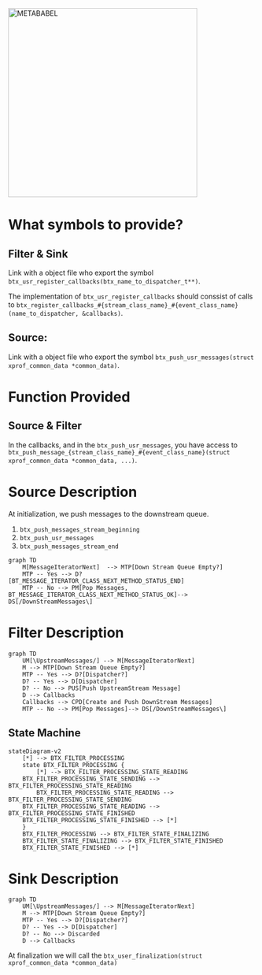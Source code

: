 <img width="384" alt="METABABEL" src="https://user-images.githubusercontent.com/6524907/217338770-ab69a6c8-f0fa-4e00-9b8f-bf5d2192d0bd.png">

# What symbols to provide?

## Filter & Sink

Link with a object file who export the symbol `btx_usr_register_callbacks(btx_name_to_dispatcher_t**)`.

The implementation of `btx_usr_register_callbacks` should conssist of calls to `btx_register_callbacks_#{stream_class_name}_#{event_class_name}(name_to_dispatcher, &callbacks)`.

## Source:

Link with a object file who export the symbol `btx_push_usr_messages(struct xprof_common_data *common_data)`.

# Function Provided

## Source & Filter
	
In the callbacks, and in the `btx_push_usr_messages`, you have access to `btx_push_message_{stream_class_name}_#{event_class_name}(struct xprof_common_data *common_data, ...)`.


# Source Description

At initialization, we push messages to the downstream queue. 

1. `btx_push_messages_stream_beginning`
2. `btx_push_usr_messages`
3. `btx_push_messages_stream_end`

```mermaid
graph TD
    M[MessageIteratorNext]  --> MTP[Down Stream Queue Empty?]
    MTP -- Yes --> D?[BT_MESSAGE_ITERATOR_CLASS_NEXT_METHOD_STATUS_END]
    MTP -- No --> PM[Pop Messages, BT_MESSAGE_ITERATOR_CLASS_NEXT_METHOD_STATUS_OK]--> DS[/DownStreamMessages\]
```

# Filter Description

```mermaid
graph TD
    UM[\UpstreamMessages/] --> M[MessageIteratorNext] 
    M --> MTP[Down Stream Queue Empty?]
    MTP -- Yes --> D?[Dispatcher?]
    D? -- Yes --> D[Dispatcher]
    D? -- No --> PUS[Push UpstreamStream Message]
    D --> Callbacks
    Callbacks --> CPD[Create and Push DownStream Messages]
    MTP -- No --> PM[Pop Messages]--> DS[/DownStreamMessages\]
```

## State Machine

```mermaid
stateDiagram-v2
    [*] --> BTX_FILTER_PROCESSING
    state BTX_FILTER_PROCESSING {
        [*] --> BTX_FILTER_PROCESSING_STATE_READING
	BTX_FILTER_PROCESSING_STATE_SENDING --> BTX_FILTER_PROCESSING_STATE_READING
    	BTX_FILTER_PROCESSING_STATE_READING --> BTX_FILTER_PROCESSING_STATE_SENDING
	BTX_FILTER_PROCESSING_STATE_READING --> BTX_FILTER_PROCESSING_STATE_FINISHED
	BTX_FILTER_PROCESSING_STATE_FINISHED --> [*]
    }
    BTX_FILTER_PROCESSING --> BTX_FILTER_STATE_FINALIZING
    BTX_FILTER_STATE_FINALIZING --> BTX_FILTER_STATE_FINISHED
    BTX_FILTER_STATE_FINISHED --> [*]
```

# Sink Description

```mermaid
graph TD
    UM[\UpstreamMessages/] --> M[MessageIteratorNext] 
    M --> MTP[Down Stream Queue Empty?]
    MTP -- Yes --> D?[Dispatcher?]
    D? -- Yes --> D[Dispatcher]
    D? -- No --> Discarded
    D --> Callbacks
```

At finalization we will call the 
`btx_user_finalization(struct xprof_common_data *common_data)`


